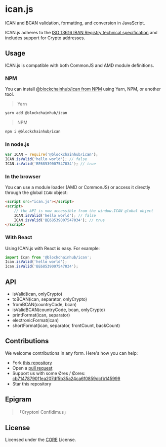 # ican.js

ICAN and BCAN validation, formatting, and conversion in JavaScript.

ICAN.js adheres to the [ISO 13616 IBAN Registry technical specification](https://www.swift.com/standards/data-standards/iban) and includes support for Crypto addresses.

## Usage

ICAN.js is compatible with both CommonJS and AMD module definitions.

### NPM

You can install [@blockchainhub/ican from NPM](https://www.npmjs.com/package/@blockchainhub/ican) using Yarn, NPM, or another tool.

> Yarn

```sh
yarn add @blockchainhub/ican
```

> NPM

```sh
npm i @blockchainhub/ican
```

### In node.js

```js
var ICAN = require('@blockchainhub/ican');
ICAN.isValid('hello world'); // false
ICAN.isValid('BE68539007547034'); // true
```

### In the browser

You can use a module loader (AMD or CommonJS) or access it directly through the global ```ICAN``` object:

```html
<script src="ican.js"></script>
<script>
    // the API is now accessible from the window.ICAN global object
    ICAN.isValid('hello world'); // false
    ICAN.isValid('BE68539007547034'); // true
</script>
```

### With React

Using ICAN.js with React is easy. For example:

```js
import Ican from '@blockchainhub/ican';
Ican.isValid('hello world');
Ican.isValid('BE68539007547034');
```

## API

- isValid(ican, onlyCrypto)
- toBCAN(ican, separator, onlyCrypto)
- fromBCAN(countryCode, bcan)
- isValidBCAN(countryCode, bcan, onlyCrypto)
- printFormat(ican, separator)
- electronicFormat(ican)
- shortFormat(ican, separator, frontCount, backCount)

## Contributions

We welcome contributions in any form. Here's how you can help:

- Fork [this repository](/fork)
- Open a [pull request](/pulls)
- Support us with some Øres / ₡ores: [cb7147879011ea207df5b35a24ca6f0859dcfb145999](https://blockindex.net/address/cb7147879011ea207df5b35a24ca6f0859dcfb145999)
- Star this repository

## Epigram

> 「Cryptoni Confidimus」

## License

Licensed under the [CORE](LICENSE) License.
